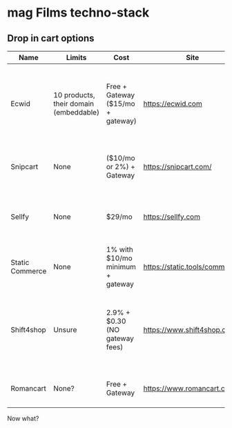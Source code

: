 # mag Films techno-stack

## Drop in cart options

| Name | Limits | Cost | Site | Notes |
| --- | --- | --- | --- | --- |
| Ecwid           | 10 products, their domain (embeddable) | Free + Gateway ($15/mo + gateway) | https://ecwid.com              | popular, has an upgraded plan that can sell on facebook/IG and has a nice mobile app |
| Snipcart        | None                                   | ($10/mo or 2%) + Gateway          | https://snipcart.com/          | Probably the best integrated with website                                            |
| Sellfy          | None                                   | $29/mo                            | https://sellfy.com             | Pricey but I've used it as a buyer and the experience was nice                       |
| Static Commerce | None                                   | 1% with $10/mo minimum + gateway  | https://static.tools/commerce/ | Don't know much about it. should integrate very well.                                |
| Shift4shop      | Unsure                                 | 2.9% + $0.30 (NO gateway fees)    | https://www.shift4shop.com/    | Big company, not very transparent about pricing, might be complex setup              |
| Romancart       | None?                                  | Free + Gateway                    | https://www.romancart.com/     | Seems free but no idea about this one                                                |

Now what?

